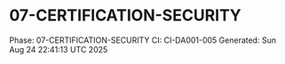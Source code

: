 # 07-CERTIFICATION-SECURITY
Phase: 07-CERTIFICATION-SECURITY
CI: CI-DA001-005
Generated: Sun Aug 24 22:41:13 UTC 2025
